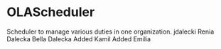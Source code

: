 # OLAScheduler
Scheduler to manage various duties in one organization.
jdalecki
Renia Dalecka
Bella Dalecka
Added Kamil
Added Emilia
